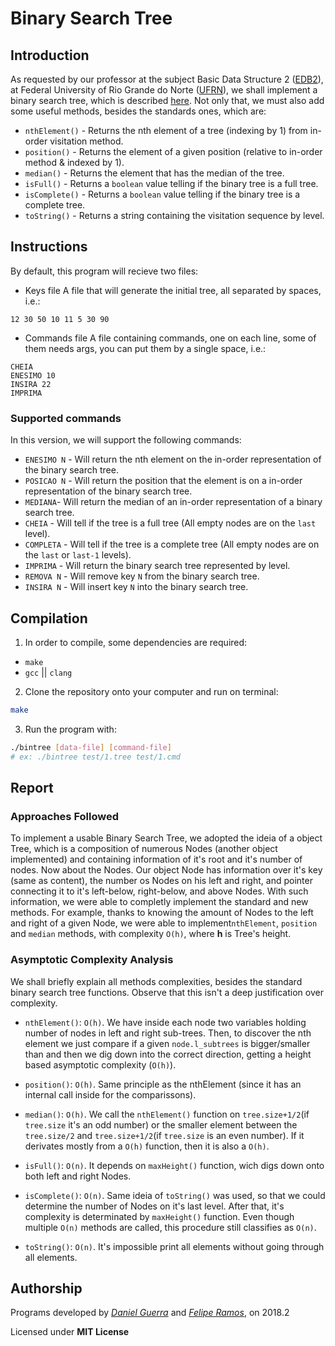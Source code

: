 # Binary Search Tree

## Introduction

As requested by our professor at the subject Basic Data Structure 2 ([EDB2](https://sigaa.ufrn.br/sigaa/public/departamento/componentes.jsf)), at Federal University of Rio Grande do Norte ([UFRN](https://ufrn.com.br)), we shall implement a binary search tree, which is described [here](https://en.wikipedia.org/wiki/Binary_search_tree). Not only that, we must also add some useful methods, besides the standards ones, which are:
+ `nthElement()` - Returns the nth element of a tree (indexing by 1) from in-order visitation method.
+ `position()` - Returns the element of a given position (relative to in-order method & indexed by 1).
+ `median()` - Returns the element that has the median of the tree.
+ `isFull()` - Returns a `boolean` value telling if the binary tree is a full tree.
+ `isComplete()` - Returns a `boolean` value telling if the binary tree is a complete tree.
+ `toString()` - Returns a string containing the visitation sequence by level.

## Instructions
By default, this program will recieve two files:
+ Keys file
A file that will generate the initial tree, all separated by spaces, i.e.:
```
12 30 50 10 11 5 30 90
```

+ Commands file
A file containing commands, one on each line, some of them needs args, you can put them by a single space, i.e.:
```
CHEIA
ENESIMO 10
INSIRA 22
IMPRIMA
```

### Supported commands
In this version, we will support the following commands:
+ `ENESIMO N` - Will return the nth element on the in-order representation of the binary search tree.
+ `POSICAO N` - Will return the position that the element is on a in-order representation of the binary search tree.
+ `MEDIANA`- Will return the median of an in-order representation of a binary search tree.
+ `CHEIA` - Will tell if the tree is a full tree (All empty nodes are on the `last` level).
+ `COMPLETA` - Will tell if the tree is a complete tree (All empty nodes are on the `last` or `last-1` levels).
+ `IMPRIMA` - Will return the binary search tree represented by level.
+ `REMOVA N` - Will remove key `N` from the binary search tree.
+ `INSIRA N` - Will insert key `N` into the binary search tree.


## Compilation

1. In order to compile, some dependencies are required:
+ `make`
+ `gcc` || `clang` 
2. Clone the repository onto your computer and run on terminal:
```bash
make
```
3. Run the program with:
```bash
./bintree [data-file] [command-file]
# ex: ./bintree test/1.tree test/1.cmd
```

## Report

### Approaches Followed

To implement a usable Binary Search Tree, we adopted the ideia of a object Tree, which is a composition of numerous Nodes (another object implemented) and containing information of it's root and it's number of nodes. Now about the Nodes. Our object Node has information over it's key (same as content), the number os Nodes on his left and right, and pointer connecting it to it's left-below, right-below, and above Nodes.
With such information, we were able to completly implement the standard and new methods. For example, thanks to knowing the amount of Nodes to the left and right of a given Node, we were able to implement`nthElement`, `position` and `median` methods, with complexity `O(h)`, where **h** is Tree's height.

### Asymptotic Complexity Analysis

We shall briefly explain all methods complexities, besides the standard binary search tree functions. Observe that this isn't a deep justification over complexity.

+ `nthElement()`: `O(h)`. We have inside each node two variables holding number of nodes in left and right sub-trees. Then, to discover the nth element we just compare if a given `node.l_subtrees` is bigger/smaller than and then we dig down into the correct direction, getting a height based asymptotic complexity (`O(h)`).

+ `position()`: `O(h)`. Same principle as the nthElement (since it has an internal call inside for the comparissons).

+ `median()`: `O(h)`. We call the `nthElement()` function on `tree.size+1/2`(if `tree.size` it's an odd number) or the smaller element between the `tree.size/2` and `tree.size+1/2`(if `tree.size` is an even number). If it derivates mostly from a `O(h)` function, then it is also a `O(h)`.

+ `isFull()`: `O(n)`. It depends on `maxHeight()` function, wich digs down onto both left and right Nodes.

+ `isComplete()`: `O(n)`. Same ideia of `toString()` was used, so that we could determine the number of Nodes on it's last level. After that, it's complexity is determinated by `maxHeight()` function. Even though multiple `O(n)` methods are called, this procedure still classifies as `O(n)`.

+ `toString()`: `O(n)`. It's impossible print all elements without going through all elements.

## Authorship

Programs developed by [_Daniel Guerra_](https://github.com/Codigos-de-Guerra)  and [_Felipe Ramos_](https://github.com/FelipeCRamos), on 2018.2

Licensed under **MIT License**
